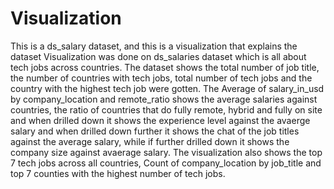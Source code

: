 # Visualization
This is a ds_salary dataset, and this is a visualization that explains the dataset
Visualization was done on ds_salaries dataset which is all about tech jobs across countries. The dataset shows the total number of job title, the number of countries with tech jobs, total number of tech jobs and the country with the highest tech job were gotten. The Average of salary_in_usd by company_location and remote_ratio shows the average salaries against countries, the ratio of countries that do fully remote, hybrid and fully on site and when drilled down it shows the experience level against the avaerge salary and when drilled down further it shows the chat of the job titles against the average salary, while if further drilled down it shows the company size against avaerage salary. The visualization also shows the top 7 tech jobs across all countries, Count of company_location by job_title and top 7 counties with the highest number of tech jobs.
